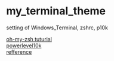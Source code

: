 # my_terminal_theme
setting of Windows_Terminal, zshrc, p10k  

[oh-my-zsh tuturial](https://holychung.medium.com/%E5%88%86%E4%BA%AB-oh-my-zsh-powerlevel10k-%E5%BF%AB%E9%80%9F%E6%89%93%E9%80%A0%E5%A5%BD%E7%9C%8B%E5%A5%BD%E7%94%A8%E7%9A%84-command-line-%E7%92%B0%E5%A2%83-f66846117921 "link")  
[powerlevel10k](https://github.com/romkatv/powerlevel10k#meslo-nerd-font-patched-for-powerlevel10k "link")  
[refference](https://github.com/Holychung/My_Terminal_Theme "link")   
